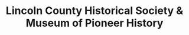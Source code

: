 ---
layout: repo
title: "Lincoln County Historical Society & Museum of Pioneer History"
id: 24713
permalink: repos/24713/
---
